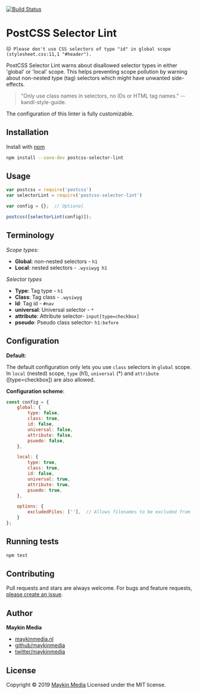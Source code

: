 [![Build Status](https://travis-ci.org/maykinmedia/postcss-selector-lint.svg?branch=master)](https://travis-ci.org/maykinmedia/postcss-selector-lint)

# PostCSS Selector Lint

`🐱 Please don't use CSS selectors of type "id" in global scope (stylesheet.css:11,1 "#header").`

PostCSS Selector Lint warns about disallowed selector types in either 'global' or 'local' scope. This helps preventing
scope pollution by warning about non-nested type (tag) selectors which might have unwanted side-effects.

 > "Only use class names in selectors, no IDs or HTML tag names." -- kandl-style-guide.


The configuration of this linter is fully customizable.



## Installation

Install with [npm](https://www.npmjs.com/)

```sh
npm install --save-dev postcss-selector-lint
```



## Usage

```js
var postcss = require('postcss')
var selectorLint = require('postcss-selector-lint')

var config = {};  // Optional

postcss([selectorLint(config)]);
```



## Terminology

*Scope types:*
- **Global**: non-nested selectors - `h1`
- **Local**: nested selectors - `.wysiwyg h1`

*Selector types*
- **Type**: Tag type - `h1`
- **Class**: Tag class - `.wysiwyg`
- **Id**: Tag id - `#nav`
- **universal**: Universal selector - `*`
- **attribute**: Attribute selector- `input[type=checkbox]`
- **pseudo**: Pseudo class selector- `h1:before`



## Configuration

**Default**:

The default configuration only lets you use `class` selectors in `global` scope. In `local` (nested) scope, `type` (h1),
`universal` (*) and `attribute` ([type=checkbox])  are also allowed.

**Configuration scheme**:

```js
const config = {
    global: {
        type: false,
        class: true,
        id: false,
        universal: false,
        attribute: false,
        psuedo: false,
    },

    local: {
        type: true,
        class: true,
        id: false,
        universal: true,
        attribute: true,
        psuedo: true,
    },

    options: {
        excludedFiles: [''],  // Allows filenames to be excluded from linting.
    }
};
```

## Running tests

```sh
npm test
```



## Contributing

Pull requests and stars are always welcome. For bugs and feature requests, [please create an issue](https://github.com/maykinmedia/postcss-selector-lint/issues).



## Author

**Maykin Media**

* [maykinmedia.nl](https://www.maykinmedia.nl/)
* [github/maykinmedia](https://github.com/maykinmedia)
* [twitter/maykinmedia](http://twitter.com/maykinmedia)

## License

Copyright © 2019 [Maykin Media](https://www.maykinmedia.nl/)
Licensed under the MIT license.
